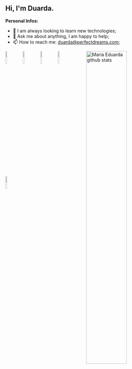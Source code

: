 ## Hi, I'm Duarda.


**Personal Infos:**

- 🔧 I am always looking to learn new technologies;
- 💬 Ask me about anything, I am happy to help;
- 📫 How to reach me: duarda@perfectdreams.com;

<a href="https://github.com/kidDuarda">
    <img width="50%" align="right" width="50%" alt="Maria Eduarda github stats" src="https://github-readme-stats.vercel.app/api?username=kidDuarda&show_icons=true&hide_border=true" />
  </a>
  
<img width="10%" src="https://www.vectorlogo.zone/logos/w3_html5/w3_html5-ar21.svg" />
<img width="10%" src="https://www.vectorlogo.zone/logos/netlifyapp_watercss/netlifyapp_watercss-ar21.svg" />
<img width="10%" src="https://www.vectorlogo.zone/logos/getbootstrap/getbootstrap-ar21.svg" />
<img width="10%" src="https://www.vectorlogo.zone/logos/sqlite/sqlite-ar21.svg" />
<img width="10%" src="https://www.vectorlogo.zone/logos/laravel/laravel-ar21.svg" />
